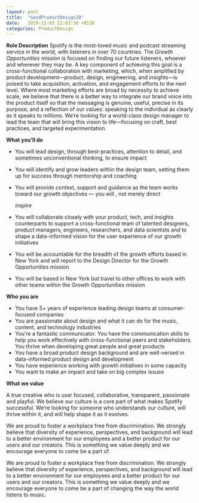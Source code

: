 ```yaml
---
layout: post
title:  "GoodProductDesignJD"
date:   2019-11-03 21:03:36 +0530
categories: ProductDesign
---
```


**Role Description**
Spotify is the most-loved music and podcast streaming service in the world, with listeners in over 70 countries. The *Growth Opportunities* mission is focused on finding our future listeners, whoever and wherever they may be. A key component of achieving this goal is a cross-functional collaboration with marketing, which, when amplified by product development—product, design, engineering, and insights—is poised to take acquisition, activation, and engagement efforts to the next level. Where most marketing efforts are broad by necessity to achieve scale, we believe that there is a better way to integrate our brand voice into the product itself so that the messaging is genuine, useful, precise in its purpose, and a reflection of our values: speaking to the individual as clearly as it speaks to millions. We’re looking for a world-class design manager to lead the team that will bring this vision to life—focusing on craft, best practices, and targeted experimentation.

**What you’ll do**

- You will lead design, through best-practices, attention to detail, and sometimes unconventional thinking, to ensure impact
- You will identify and grow leaders within the design team, setting them up for success through mentorship and coaching
- You will provide context, support and guidance as the team works toward our growth objectives — you will , not merely direct

    *inspire*

- You will collaborate closely with your product, tech, and insights counterparts to support a cross-functional team of talented designers, product managers, engineers, researchers, and data scientists and to shape a data-informed vision for the user experience of our growth initiatives
- You will be accountable for the breadth of the growth efforts based in New York and will report to the Design Director for the Growth Opportunities mission
- You will be based in New York but travel to other offices to work with other teams within the Growth Opportunities mission

**Who you are**

- You have 5+ years of experience leading design teams at consumer-focused companies
- You are passionate about design and what it can do for the music, content, and technology industries
- You’re a fantastic communicator. You have the communication skills to help you work effectively with cross-functional peers and stakeholders. You thrive when developing great people and great products
- You have a broad product design background and are well-versed in data-informed product design and development
- You have experience working with growth initiatives in some capacity
- You want to make an impact and take on big complex issues

**What we value**

A true creative who is user focused, collaborative, transparent, passionate and playful. We believe our culture is a core part of what makes Spotify successful. We’re looking for someone who understands our culture, will thrive within it, and will help shape it as it evolves.

We are proud to foster a workplace free from discrimination. We strongly believe that diversity of experience, perspectives, and background will lead to a better environment for our employees and a better product for our users and our creators. This is something we value deeply and we encourage everyone to come be a part of.

We are proud to foster a workplace free from discrimination. We strongly believe that diversity of experience, perspectives, and background will lead to a better environment for our employees and a better product for our users and our creators. This is something we value deeply and we encourage everyone to come be a part of changing the way the world listens to music.
